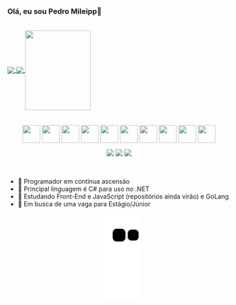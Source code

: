 
### Olá, eu sou Pedro Mileipp👋

<br>

<div>
  <a href="https://github.com/ellen2121">
  <img height="200m"   align="center" src="https://github-readme-stats.vercel.app/api?username=pedro-mileipp&show_icons=true&theme=blueberry"/>
  <img height="200m"  align="center" src="https://github-readme-stats.vercel.app/api/top-langs/?username=pedro-mileipp&layout=donut&theme=blueberry"/>

  <img align="center" width="148" height="180" src="https://media1.tenor.com/images/68e8337fb4eb7e40645d832c64762a8b/tenor.gif?itemid=19443613">
</div>
  
<br>

<div align="center">

<div style="display: inline-block"><br>

  <img align="center" height="40" width="40" src="https://cdn.jsdelivr.net/gh/devicons/devicon/icons/csharp/csharp-original.svg" />
  <img align="center" height="40" width="40" src="https://cdn.jsdelivr.net/gh/devicons/devicon/icons/dotnetcore/dotnetcore-original.svg" />
  <img align="center" height="40" width="40" src="https://cdn.jsdelivr.net/gh/devicons/devicon/icons/go/go-original.svg" />
  <img align="center" height="40" width="40" src="https://cdn.jsdelivr.net/gh/devicons/devicon/icons/html5/html5-original.svg" />
  <img align="center" height="40" width="40" src="https://cdn.jsdelivr.net/gh/devicons/devicon/icons/css3/css3-original.svg" />
  <img align="center" height="40" width="40" src="https://cdn.jsdelivr.net/gh/devicons/devicon/icons/javascript/javascript-original.svg" />
  <img align="center" height="40" width="40" src="https://cdn.jsdelivr.net/gh/devicons/devicon/icons/python/python-original.svg" />
  <img align="center" height="40" width="40" src="https://cdn.jsdelivr.net/gh/devicons/devicon/icons/cplusplus/cplusplus-original.svg" />
  <img align="center" height="40" width="40" src="https://cdn.jsdelivr.net/gh/devicons/devicon/icons/c/c-original.svg" />
  <img align="center" height="40" width="40" src="https://cdn.jsdelivr.net/gh/devicons/devicon/icons/mysql/mysql-plain-wordmark.svg" />  
            
</div>

<br>

<div style="display: inline-block">

<a href="https://www.linkedin.com/in/pedromileipp/" target="_blank"><img src="https://img.shields.io/badge/LinkedIn-0077B5?style=for-the-badge&logo=linkedin&logoColor=white" target="_blank"></a>
<a href="mailto:pedromileipp5@gmail.com" target="_blank"> <img src="https://img.shields.io/badge/Gmail-D14836?style=for-the-badge&logo=gmail&logoColor=white"></a>
<a href="#" target="_blank"> <img src="https://img.shields.io/badge/Windows-0078D6?style=for-the-badge&logo=windows&logoColor=white"></a>

</div>

</div>

<br>


- 🔭 Programador em contínua ascensão
- 🚀 Principal linguagem é C# para uso no .NET
- 🌱 Estudando Front-End e JavaScript (repositórios ainda virão) e GoLang
- 👯 Em busca de uma vaga para Estágio/Júnior


<div align="center">

![snake gif](https://github.com/pedro-mileipp/pedro-mileipp/blob/output/github-contribution-grid-snake.svg)

</div>

